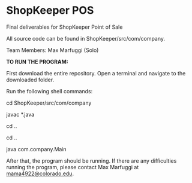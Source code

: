 # ShopKeeper POS
Final deliverables for ShopKeeper Point of Sale

All source code can be found in ShopKeeper/src/com/company.

Team Members: Max Marfuggi (Solo)

**TO RUN THE PROGRAM:**

First download the entire repository. Open a terminal and navigate to the downloaded folder.

Run the following shell commands:

cd ShopKeeper/src/com/company 

javac *.java

cd .. 

cd ..

java com.company.Main

After that, the program should be running. If there are any difficulties running the program, please contact Max Marfuggi at mama4922@colorado.edu.
